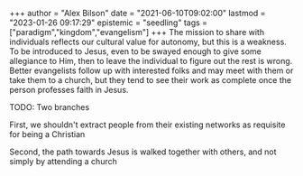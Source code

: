 +++
author = "Alex Bilson"
date = "2021-06-10T09:02:00"
lastmod = "2023-01-26 09:17:29"
epistemic = "seedling"
tags = ["paradigm","kingdom","evangelism"]
+++
The mission to share with individuals reflects our cultural value for autonomy, but this is a weakness. To be introduced to Jesus, even to be swayed enough to give some allegiance to Him, then to leave the individual to figure out the rest is wrong. Better evangelists follow up with interested folks and may meet with them or take them to a church, but they tend to see their work as complete once the person professes faith in Jesus.

TODO: Two branches

First, we shouldn't extract people from their existing networks as requisite for being a Christian

Second, the path towards Jesus is walked together with others, and not simply by attending a church
